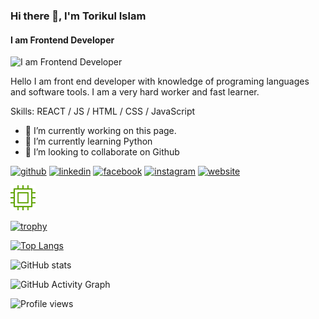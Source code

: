### Hi there 👋, I'm Torikul Islam
#### I am Frontend Developer
![I am Frontend Developer](https://image.shutterstock.com/image-vector/frontend-developer-typographic-header-website-260nw-1810322299.jpg)

Hello I am front end developer with knowledge of programing languages and software tools. I am a very hard worker and fast learner. 

Skills:  REACT / JS / HTML / CSS / JavaScript

- 🔭 I’m currently working on this page. 
- 🌱 I’m currently learning Python 
- 👯 I’m looking to collaborate on Github 


[<img src='https://cdn.jsdelivr.net/npm/simple-icons@3.0.1/icons/github.svg' alt='github' height='40'>](https://github.com/https://github.com/torikulislam34)  [<img src='https://cdn.jsdelivr.net/npm/simple-icons@3.0.1/icons/linkedin.svg' alt='linkedin' height='40'>](https://www.linkedin.com/in/https://www.linkedin.com/in/md-torikul-islam-774396227//)  [<img src='https://cdn.jsdelivr.net/npm/simple-icons@3.0.1/icons/facebook.svg' alt='facebook' height='40'>](https://www.facebook.com/https://www.facebook.com/)  [<img src='https://cdn.jsdelivr.net/npm/simple-icons@3.0.1/icons/instagram.svg' alt='instagram' height='40'>](https://www.instagram.com/https://www.instagram.com/?hl=en/)  [<img src='https://cdn.jsdelivr.net/npm/simple-icons@3.0.1/icons/icloud.svg' alt='website' height='40'>](https://my-portfolio-8782a.web.app/)  

<a href='https://docs.github.com/en/developers'><img src='https://raw.githubusercontent.com/acervenky/animated-github-badges/master/assets/devbadge.gif' width='40' height='40'></a> 

[![trophy](https://github-profile-trophy.vercel.app/?username=https://github.com/torikulislam34)](https://github.com/ryo-ma/github-profile-trophy)

[![Top Langs](https://github-readme-stats.vercel.app/api/top-langs/?username=https://github.com/torikulislam34)](https://github.com/anuraghazra/github-readme-stats)

![GitHub stats](https://github-readme-stats.vercel.app/api?username=https://github.com/torikulislam34&show_icons=true&count_private=true)  

![GitHub Activity Graph](https://activity-graph.herokuapp.com/graph?username=https://github.com/torikulislam34)  

![Profile views](https://gpvc.arturio.dev/https://github.com/torikulislam34)  
